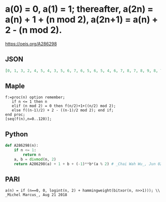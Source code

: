 # a\(0\) \= 0, a\(1\) \= 1; thereafter, a\(2n\) \= a\(n\) \+ 1 \+ \(n mod 2\), a\(2n\+1\) \= a\(n\) \+ 2 \- \(n mod 2\)\.
https://oeis.org/A286298
## JSON
```JSON
[0, 1, 3, 2, 4, 5, 4, 3, 5, 6, 7, 6, 5, 6, 5, 4, 6, 7, 8, 7, 8, 9, 8, 7, 6, 7, 8, 7, 6, 7, 6, 5, 7, 8, 9, 8, 9, 10, 9, 8, 9, 10, 11, 10, 9, 10, 9, 8, 7, 8, 9, 8, 9, 10, 9, 8, 7, 8, 9, 8, 7, 8, 7, 6, 8, 9, 10, 9, 10, 11, 10, 9, 10, 11, 12, 11, 10, 11, 10, 9, 10, 11, 12, 11, 12, 13, 12, 11, 10, 11, 12]
```
## Maple
```Maple
f:=proc(n) option remember;
   if n <= 1 then n
   elif (n mod 2) = 0 then f(n/2)+1+((n/2) mod 2);
   else f((n-1)/2) + 2 - ((n-1)/2 mod 2); end if;
end proc;
[seq(f(n),n=0..120)];
```
## Python
```Python
def A286298(n):
    if n <= 1:
        return n
    a, b = divmod(n, 2)
    return A286298(a) + 1 + b + (-1)**b*(a % 2) # _Chai Wah Wu_, Jun 02 2017
```
## PARI
```PARI
a(n) = if (n==0, 0, logint(n, 2) + hammingweight(bitxor(n, n>>1))); \\ _Michel Marcus_, Aug 21 2018
```
